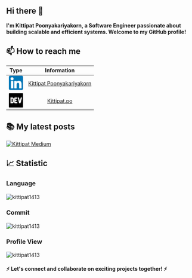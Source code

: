 ## Hi there 👋
__I'm Kittipat Poonyakariyakorn, a Software Engineer passionate about building scalable and efficient systems. Welcome to my GitHub profile!__

## 📫 How to reach me

|                 Type                 |            Information            |
| :----------------------------------: | :-------------------------------: |
| ![LinkedIn icon](/images/linkedin-icon.png) | [Kittipat Poonyakariyakorn](https://www.linkedin.com/in/kittipat-poonyakariyakorn-795389187/) |
| ![Devto icon](/images/devto-icon.png) | [Kittipat.po](https://dev.to/kittipat1413) |

## 📚 My latest posts
[![Kittipat Medium](https://github-readme-medium.vercel.app/?username=kittipat_1413&limit=3)](https://medium.com/@kittipat_1413)

## 📈 Statistic

### Language

  <img align="center" src="https://github-readme-stats.vercel.app/api/top-langs?username=kittipat1413&show_icons=true&locale=en&layout=compact" alt="kittipat1413" />

### Commit

  <img align="center" src="https://github-readme-stats.vercel.app/api?username=kittipat1413&show_icons=true&locale=en" alt="kittipat1413" />

### Profile View

  <img src="https://komarev.com/ghpvc/?username=kittipat1413&label=Profile%20views&color=0e75b6&style=flat" alt="kittipat1413" />

#### ⚡ Let's connect and collaborate on exciting projects together! ⚡
<!--
**kittipat1413/kittipat1413** is a ✨ _special_ ✨ repository because its `README.md` (this file) appears on your GitHub profile.

Here are some ideas to get you started:

- 🔭 I’m currently working on ...
- 🌱 I’m currently learning ...
- 👯 I’m looking to collaborate on ...
- 🤔 I’m looking for help with ...
- 💬 Ask me about ...
- 📫 How to reach me: ...
- 😄 Pronouns: ...
- ⚡ Fun fact: ...
-->
